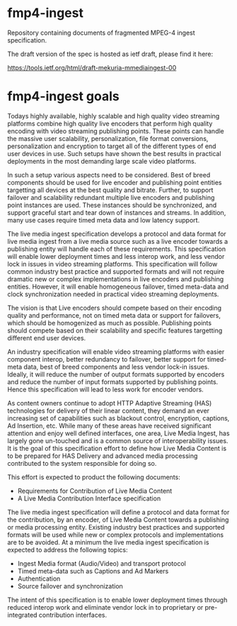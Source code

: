 # fmp4-ingest
Repository containing documents of fragmented MPEG-4 ingest specification.

The draft version of the spec is hosted as ietf draft, please find it here:

https://tools.ietf.org/html/draft-mekuria-mmediaingest-00

# fmp4-ingest goals 

Todays highly available, highly scalable and high quality video streaming platforms combine high quality live encoders
that perform high quality encoding with video streaming publishing points. These points can handle the massive user scalability, personalization, file format conversions, personalization and encryption to target all of the different types of end user devices in use. Such setups have shown the best results in practical deployments in the most demanding large scale video platforms. 

In such a setup various aspects need to be considered. Best of breed components should be used for live encoder and publishing point 
entities targetting all devices at the best quality and bitrate. Further, to support failover and scalability redundant multiple live encoders and publishing point instances are used. These instances should be synchronized, and support graceful start and tear down of instances and streams. In addition, many use cases require timed meta data and low latency support.

The live media ingest specification develops a protocol and data format for live media ingest from a live media source such as a live encoder towards a publishing entity will handle each of these requirements. This specification will enable lower deployment times and less interop work, and less vendor lock in issues in video streaming platforms.   This specification will follow common industry best practice and supported formats and will not require dramatic new or complex implementations in live encoders and publishing entities.  However, it will enable homogeneous failover, timed meta-data and clock synchronization needed in practical video streaming deployments. 

The vision is that Live encoders should compete based on their encoding quality and performance, not on timed meta data or support for failovers, which should be homogenized as much as possible. Publishing points should compete based on their scalability and specific features targetting different end user devices.

An industry specification will enable video streaming platforms with easier component interop, better redundancy to failover, better support for timed-meta data, best of breed components and less vendor lock-in issues. Ideally, it will reduce the number of output formats supported by encoders and reduce the number of input formats supported by publishing points. Hence this specification will lead to less work for encoder vendors.

As content owners continue to adopt HTTP Adaptive Streaming (HAS) technologies for delivery of their linear content, they demand an ever increasing set of capabilities such as blackout control, encryption, captions, Ad Insertion, etc. While many of these areas have received significant attention and enjoy well defined interfaces, one area, Live Media Ingest, has largely gone un-touched and is a common source of interoperability issues. It is the goal of this specification effort to define how Live Media Content is to be prepared for HAS Delivery and advanced media processing contributed to the system responsible for doing so.

This effort is expected to product the following documents:

  *   Requirements for Contribution of Live Media Content
  *   A Live Media Contribution Interface specification

The live media ingest specification will define a protocol and data format for the contribution, by an encoder, of Live Media Content towards a publishing or media processing entity. Existing industry best practices and supported formats will be used while new or complex protocols and implementations are to be avoided. At a minimum the live media ingest specification is expected to address the following topics:

  *   Ingest Media format (Audio/Video) and transport protocol
  *   Timed meta-data such as Captions and Ad Markers
  *   Authentication
  *   Source failover and synchronization

The intent of this specification is to enable lower deployment times through reduced interop work and eliminate vendor lock in to proprietary or pre-integrated contribution interfaces.

